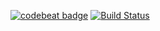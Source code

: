 [![codebeat badge](https://codebeat.co/badges/4cab3a9a-1656-4e85-979e-8915c0e097b0)](https://codebeat.co/projects/github-com-bajena-wod-journal-api)
[![Build Status](https://travis-ci.org/Bajena/wod-journal-api.svg?branch=master)](https://travis-ci.org/Bajena/wod-journal-api)

